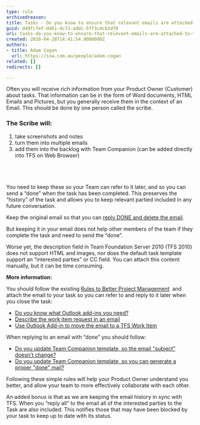 ```yaml
---
type: rule
archivedreason: 
title: Tasks - Do you know to ensure that relevant emails are attached to tasks?
guid: d49fc7ef-dd61-4c72-addc-5ff3c4cb2d70
uri: tasks-do-you-know-to-ensure-that-relevant-emails-are-attached-to-tasks
created: 2010-04-28T14:41:54.0000000Z
authors:
- title: Adam Cogan
  url: https://ssw.com.au/people/adam-cogan
related: []
redirects: []

---
```



<p>​Often you will receive rich information from your Product Owner (Customer) about tasks. That information can be in the form of Word documents, HTML Emails and Pictures, but you generally receive them in the context of an Email. This should be done by one person called the scribe.​</p>
<div class="greyBox" style="margin-bottom&#58;20px;">
   <h3>The Scribe will&#58;</h3><ol><li>take screenshots and notes</li><li>turn them into multiple emails</li><li>add them into the backlog with Team Companion (can be added directly into TFS on Web Browser)</li></ol></div>
<br><excerpt class='endintro'></excerpt><br>
<p>You need to keep these so your Team can refer to it later, and so you can send a “done” when the task has been completed. This preserves the “history” of the task and allows you to keep relevant partied included in any future conversation.</p><p>Keep the original email so that you can 
   <a target="_blank" href=/dones-do-you-reply-done-and-delete-the-original-email> 
      reply DONE and delete the email</a>.</p><p>But keeping it in your email does not help other members of the team if they complete the task and need to send the “done”.</p><p>Worse yet, the description field in Team Foundation Server 2010 (TFS 2010) does not support HTML and images, nor does the default task template support an “interested parties” or CC field. You can attach this content manually, but it can be time consuming.</p><p> 
   <strong>More information&#58;</strong></p><p>You should follow the existing 
   <a href="/Management/RulestoBetterSpecificationReviews" target="_blank"> 
      Rules to Better Project Management</a>&#160; and attach the email to your task so you can refer to and reply to it later when you close the task&#58;</p><ul><li> 
      <a href="http&#58;//www.ssw.com.au/ssw/standards/rules/RulesToBetterProjectManagementWithTFS.aspx#OutlookAddin"> 
         Do you know what Outlook add-ins you need?</a> </li><li> 
      <a shape="rect" href="http&#58;//www.ssw.com.au/ssw/standards/rules/RulesToBetterProjectManagementWithTFS.aspx#WorkItemEmail"> 
         Describe the work item request in an email</a> </li><li> 
      <a shape="rect" href="http&#58;//www.ssw.com.au/ssw/standards/rules/RulesToBetterProjectManagementWithTFS.aspx#TeamCompanionWorkItem"> 
         Use Outlook Add-in to move the email to a TFS Work Item</a> </li></ul><p>When replying to an email with “done” you should follow&#58;</p><ul><li> 
      <a shape="rect" href="http&#58;//www.ssw.com.au/ssw/standards/rules/RulesToBetterProjectManagementWithTFS.aspx#KeepConsistentName"> 
         Do you update Team Companion template, so the email &quot;subject&quot; doesn't change?</a> </li><li> 
      <a shape="rect" href="http&#58;//www.ssw.com.au/ssw/standards/rules/RulesToBetterProjectManagementWithTFS.aspx#EmailTemplate"> 
         ​Do you update Team Companion template, so you can generate a proper &quot;done&quot; mail?</a> </li></ul><p>Following these simple rules will help your Product Owner understand you better, and allow your team to more effectively collaborate with each other. </p><p>An added bonus is that as we are keeping the email history in sync with TFS. When you “reply all” to the email all of the interested parties to the Task are also included. This notifies those that may have been blocked by your task to keep up to date with its status.</p>


